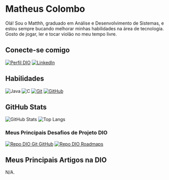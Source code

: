 # Matheus Colombo

Olá! Sou o Matthh, graduado em Análise e Desenvolvimento de Sistemas, e estou sempre bucando melhorar minhas habilidades na área de tecnologia. Gosto de jogar, ler e tocar violão no meu tempo livre.

## Conecte-se comigo

[![Perfil DIO](https://img.shields.io/badge/-Meu%20Perfil%20na%20DIO-30A3DC?style=for-the-badge)](https://web.dio.me/users/matheuscolombo91?tab=skills)
[![LinkedIn](https://img.shields.io/badge/-LinkedIn-000?style=for-the-badge&logo=linkedin&logoColor=30A3DC)](www.linkedin.com/in/matheus-colombo-23807833)

## Habilidades

![Java](https://img.shields.io/badge/Java-000?style=for-the-badge&logo=java)
![C](https://img.shields.io/badge/C-000?style=for-the-badge&logo=c)
[![Git](https://img.shields.io/badge/Git-000?style=for-the-badge&logo=git&logoColor=E94D5F)](https://git-scm.com/doc) 
[![GitHub](https://img.shields.io/badge/GitHub-000?style=for-the-badge&logo=github&logoColor=30A3DC)](https://docs.github.com/)

## GitHub Stats
![GitHub Stats](https://github-readme-stats.vercel.app/api?username=Matthh91&theme=transparent&bg_color=000&border_color=30A3DC&show_icons=true&icon_color=30A3DC&title_color=E94D5&text_color=FFa)
![Top Langs](https://github-readme-stats-git-masterrstaa-rickstaa.vercel.app/api/top-langs/?username=Matthh91&layout=compact&bg_color=000&border_color=30A3DC&title_color=E94D5&text_color=FFa)

### Meus Principais Desafios de Projeto DIO
[![Repo DIO Git GitHub](https://github-readme-stats.vercel.app/api/pin/?username=Matthh91&repo=dio-lab-open-source&bg_color=000&border_color=30A3DC&show_icons=true&icon_color=30A3DC&title_color=E94D5&text_color=FFa)](https://github.com/elidianaandrade/dio-lab-open-source)
[![Repo DIO Roadmaps](https://github-readme-stats.vercel.app/api/pin/?username=digitalinnovationone&repo=roadmaps&bg_color=000&border_color=30A3DC&show_icons=true&icon_color=30A3DC&title_color=E94D5&text_color=FFa)](https://github.com/digitalinnovationone/roadmaps)

## Meus Principais Artigos na DIO

N/A.